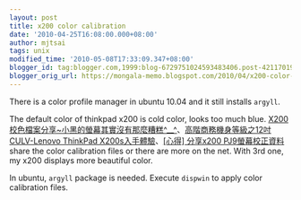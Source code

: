 ```yaml
---
layout: post
title: x200 color calibration
date: '2010-04-25T16:08:00.000+08:00'
author: mjtsai
tags: unix
modified_time: '2010-05-08T17:33:09.347+08:00'
blogger_id: tag:blogger.com,1999:blog-6729751024593483406.post-4211701923215119735
blogger_orig_url: https://mongala-memo.blogspot.com/2010/04/x200-color-calibration.html
---
```


There is a color profile manager in ubuntu 10.04 and it still installs `argyll`.
<!--more-->


The default color of thinkpad x200 is cold color, looks too much blue. [X200校色檔案分享~小黑的螢幕其實沒有那麼糟糕^__^](http://www.mobile01.com/topicdetail.php?f=240&amp;t=1511015&amp;p=1)、[高階商務機身等級之12吋CULV-Lenovo ThinkPad X200s入手體驗](http://www.mobile01.com/topicdetail.php?f=240&amp;t=1203235)、[\[心得\] 分享x200 PJ9螢幕校正資料](http://www.ptt.cc/man/Notebook/D3F2/D49D/M.1258771693.A.8AB.html) share the color calibration files or there are more on the net. With 3rd one, my x200 displays more beautiful color. 

In ubuntu, `argyll` package is needed. Execute `dispwin` to apply color calibration files.


